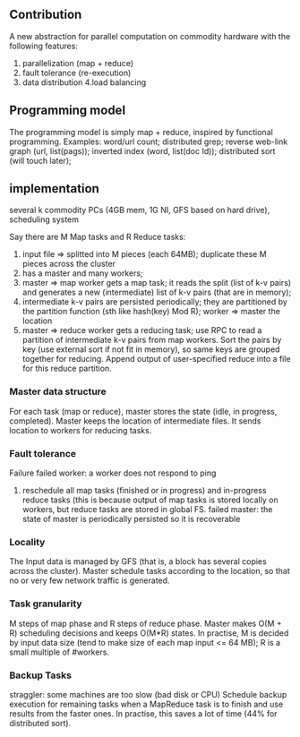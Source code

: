 ## Contribution
A new abstraction for parallel computation on commodity hardware with the following features: 
1. parallelization (map + reduce)
2. fault tolerance (re-execution)
3. data distribution 
4.load balancing  


## Programming model
The programming model is simply map + reduce, inspired by functional programming. 
Examples: word/url count; distributed grep; reverse web-link graph (url, list(pags)); inverted index (word, list(doc Id)); distributed sort (will touch later);

## implementation
several k commodity PCs (4GB mem, 1G NI, GFS based on hard drive), scheduling system

Say there are M Map tasks and R Reduce tasks:

1. input file => splitted into M pieces (each 64MB); duplicate these M pieces across the cluster
2. has a master and many workers;
3. master => map worker gets a map task; it reads the split (list of k-v pairs) and generates a new (intermediate) list of k-v pairs (that are in memory); 
4.  intermediate k-v pairs are persisted periodically; they are partitioned by the partition function (sth like hash(key) Mod R); worker => master the location 
5. master => reduce worker gets a reducing task; use RPC to read a partition of intermediate k-v pairs from map workers. Sort the pairs by key (use external sort if not fit in memory), so same keys are grouped together for reducing. Append output of user-specified reduce into a file for this reduce partition.

### Master data structure
For each task (map or reduce), master stores the state (idle, in progress, completed). 
Master keeps the location of intermediate files. It sends location to workers for reducing tasks. 

### Fault tolerance
Failure 
failed worker: a worker does not respond to ping
1. reschedule all map tasks (finished or in progress) and in-progress reduce tasks (this is because output of map tasks is stored locally on workers, but reduce tasks are stored in global FS. 
failed master: the state of master is periodically persisted so it is recoverable

### Locality
The Input data is managed by GFS (that is, a block has several copies across the cluster). Master schedule tasks according to the location, so that no or very few network traffic is generated.

### Task granularity
M steps of map phase and R steps of reduce phase.
Master makes O(M + R) scheduling decisions and keeps O(M*R) states.
In practise, M is decided by input data size (tend to make size of each map input <= 64 MB); R is a small multiple of #workers.

### Backup Tasks
straggler: some machines are too slow (bad disk or CPU)
Schedule backup execution for remaining tasks when a MapReduce task is to finish and use results from the faster ones. In practise, this saves a lot of time (44% for distributed sort). 
